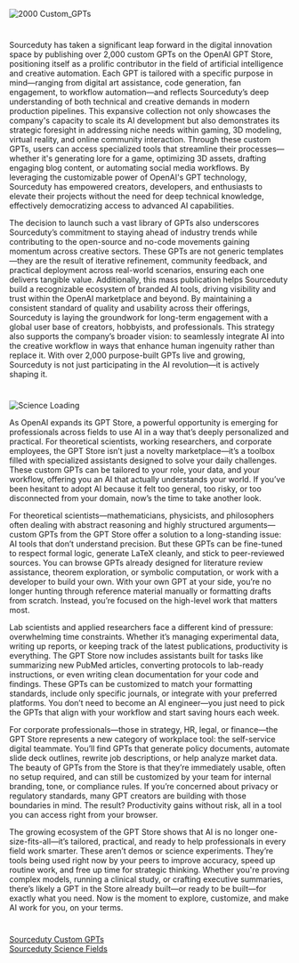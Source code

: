 ![2000 Custom_GPTs](https://github.com/user-attachments/assets/73a98836-0c4a-422c-9ee8-45ebedfcf20a)

#

Sourceduty has taken a significant leap forward in the digital innovation space by publishing over 2,000 custom GPTs on the OpenAI GPT Store, positioning itself as a prolific contributor in the field of artificial intelligence and creative automation. Each GPT is tailored with a specific purpose in mind—ranging from digital art assistance, code generation, fan engagement, to workflow automation—and reflects Sourceduty’s deep understanding of both technical and creative demands in modern production pipelines. This expansive collection not only showcases the company's capacity to scale its AI development but also demonstrates its strategic foresight in addressing niche needs within gaming, 3D modeling, virtual reality, and online community interaction. Through these custom GPTs, users can access specialized tools that streamline their processes—whether it's generating lore for a game, optimizing 3D assets, drafting engaging blog content, or automating social media workflows. By leveraging the customizable power of OpenAI's GPT technology, Sourceduty has empowered creators, developers, and enthusiasts to elevate their projects without the need for deep technical knowledge, effectively democratizing access to advanced AI capabilities.

The decision to launch such a vast library of GPTs also underscores Sourceduty’s commitment to staying ahead of industry trends while contributing to the open-source and no-code movements gaining momentum across creative sectors. These GPTs are not generic templates—they are the result of iterative refinement, community feedback, and practical deployment across real-world scenarios, ensuring each one delivers tangible value. Additionally, this mass publication helps Sourceduty build a recognizable ecosystem of branded AI tools, driving visibility and trust within the OpenAI marketplace and beyond. By maintaining a consistent standard of quality and usability across their offerings, Sourceduty is laying the groundwork for long-term engagement with a global user base of creators, hobbyists, and professionals. This strategy also supports the company’s broader vision: to seamlessly integrate AI into the creative workflow in ways that enhance human ingenuity rather than replace it. With over 2,000 purpose-built GPTs live and growing, Sourceduty is not just participating in the AI revolution—it is actively shaping it.

#

![Science Loading](https://github.com/user-attachments/assets/8963a00e-0cfc-4aef-a087-c0df5c4fbe81)

As OpenAI expands its GPT Store, a powerful opportunity is emerging for professionals across fields to use AI in a way that’s deeply personalized and practical. For theoretical scientists, working researchers, and corporate employees, the GPT Store isn’t just a novelty marketplace—it’s a toolbox filled with specialized assistants designed to solve your daily challenges. These custom GPTs can be tailored to your role, your data, and your workflow, offering you an AI that actually understands your world. If you’ve been hesitant to adopt AI because it felt too general, too risky, or too disconnected from your domain, now’s the time to take another look.

For theoretical scientists—mathematicians, physicists, and philosophers often dealing with abstract reasoning and highly structured arguments—custom GPTs from the GPT Store offer a solution to a long-standing issue: AI tools that don’t understand precision. But these GPTs can be fine-tuned to respect formal logic, generate LaTeX cleanly, and stick to peer-reviewed sources. You can browse GPTs already designed for literature review assistance, theorem exploration, or symbolic computation, or work with a developer to build your own. With your own GPT at your side, you’re no longer hunting through reference material manually or formatting drafts from scratch. Instead, you’re focused on the high-level work that matters most.

Lab scientists and applied researchers face a different kind of pressure: overwhelming time constraints. Whether it’s managing experimental data, writing up reports, or keeping track of the latest publications, productivity is everything. The GPT Store now includes assistants built for tasks like summarizing new PubMed articles, converting protocols to lab-ready instructions, or even writing clean documentation for your code and findings. These GPTs can be customized to match your formatting standards, include only specific journals, or integrate with your preferred platforms. You don’t need to become an AI engineer—you just need to pick the GPTs that align with your workflow and start saving hours each week.

For corporate professionals—those in strategy, HR, legal, or finance—the GPT Store represents a new category of workplace tool: the self-service digital teammate. You’ll find GPTs that generate policy documents, automate slide deck outlines, rewrite job descriptions, or help analyze market data. The beauty of GPTs from the Store is that they’re immediately usable, often no setup required, and can still be customized by your team for internal branding, tone, or compliance rules. If you’re concerned about privacy or regulatory standards, many GPT creators are building with those boundaries in mind. The result? Productivity gains without risk, all in a tool you can access right from your browser.

The growing ecosystem of the GPT Store shows that AI is no longer one-size-fits-all—it’s tailored, practical, and ready to help professionals in every field work smarter. These aren’t demos or science experiments. They’re tools being used right now by your peers to improve accuracy, speed up routine work, and free up time for strategic thinking. Whether you're proving complex models, running a clinical study, or crafting executive summaries, there’s likely a GPT in the Store already built—or ready to be built—for exactly what you need. Now is the moment to explore, customize, and make AI work for you, on your terms.

#

[Sourceduty Custom GPTs](https://sourceduty.com/custom-gpts/)
<br>
[Sourceduty Science Fields](https://chatgpt.com/g/g-67b1bb1a8e14819198203e251061b776-sourceduty-science-field)
